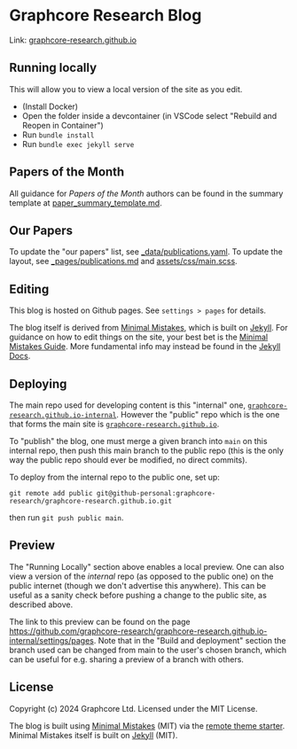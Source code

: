 # Graphcore Research Blog

Link: [graphcore-research.github.io](https://graphcore-research.github.io/)

## Running locally

This will allow you to view a local version of the site as you edit.

 - (Install Docker)
 - Open the folder inside a devcontainer (in VSCode select "Rebuild and Reopen in Container")
 - Run `bundle install`
 - Run `bundle exec jekyll serve`

## Papers of the Month

All guidance for _Papers of the Month_ authors can be found in the summary template at [paper_summary_template.md](paper_summary_template.md).

## Our Papers

To update the "our papers" list, see [_data/publications.yaml](_data/publications.yaml). To update the layout, see [_pages/publications.md](_pages/publications.md) and [assets/css/main.scss](assets/css/main.scss).

## Editing

This blog is hosted on Github pages. See `settings > pages` for details.

The blog itself is derived from [Minimal Mistakes](https://github.com/mmistakes/minimal-mistakes), which is built on [Jekyll](https://jekyllrb.com/).
For guidance on how to edit things on the site, your best bet is the
[Minimal Mistakes Guide](https://mmistakes.github.io/minimal-mistakes/docs/quick-start-guide/).
More fundamental info may instead be found in the
[Jekyll Docs](https://jekyllrb.com/docs/).

## Deploying

The main repo used for developing content is this "internal" one, [`graphcore-research.github.io-internal`](https://github.com/graphcore-research/graphcore-research.github.io-internal). However the "public" repo which is the one that forms the main site is [`graphcore-research.github.io`](https://github.com/graphcore-research/graphcore-research.github.io).

To "publish" the blog, one must merge a given branch into `main` on this internal repo, then push this main branch to the public repo (this is the only way the public repo should ever be modified, no direct commits).

To deploy from the internal repo to the public one, set up:

```
git remote add public git@github-personal:graphcore-research/graphcore-research.github.io.git
```

then run `git push public main`.

## Preview

The "Running Locally" section above enables a local preview. One can also view a version of the _internal_ repo (as opposed to the public one) on the public internet (though we don't advertise this anywhere). This can be useful as a sanity check before pushing a change to the public site, as described above.

The link to this preview can be found on the page https://github.com/graphcore-research/graphcore-research.github.io-internal/settings/pages. Note that in the "Build and deployment" section the branch used can be changed from main to the user's chosen branch, which can be useful for e.g. sharing a preview of a branch with others.

## License

Copyright (c) 2024 Graphcore Ltd. Licensed under the MIT License.

The blog is built using [Minimal Mistakes](https://github.com/mmistakes/minimal-mistakes)
(MIT) via the
[remote theme starter](https://github.com/mmistakes/mm-github-pages-starter).
Minimal Mistakes itself is built on [Jekyll](https://jekyllrb.com/) (MIT).

